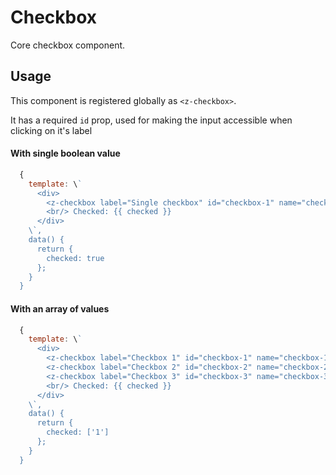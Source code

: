 # Checkbox

Core checkbox component.

## Usage

This component is registered globally as `<z-checkbox>`.

It has a required `id` prop, used for making the input accessible when clicking on it's label

#### With single boolean value

```js
  {
    template: \`
      <div>
        <z-checkbox label="Single checkbox" id="checkbox-1" name="checkbox-1" v-model="checked" />
        <br/> Checked: {{ checked }}
      </div>
    \`,
    data() {
      return {
        checked: true
      };
    }
  }
```

#### With an array of values

```js
  {
    template: \`
      <div>
        <z-checkbox label="Checkbox 1" id="checkbox-1" name="checkbox-1" value="1" v-model="checked" />
        <z-checkbox label="Checkbox 2" id="checkbox-2" name="checkbox-2" value="2" v-model="checked" />
        <z-checkbox label="Checkbox 3" id="checkbox-3" name="checkbox-3" value="3" v-model="checked" />
        <br/> Checked: {{ checked }}
      </div>
    \`,
    data() {
      return {
        checked: ['1']
      };
    }
  }
```